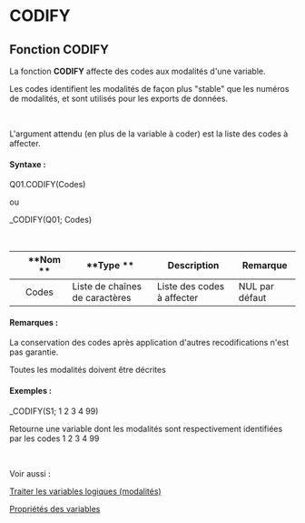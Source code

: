 # CODIFY

## Fonction CODIFY

La fonction **CODIFY** affecte des codes aux modalités d'une variable.

Les codes identifient les modalités de façon plus "stable" que les numéros de modalités, et sont utilisés pour les exports de données.

&nbsp;

L'argument attendu (en plus de la variable à coder) est la liste des codes à affecter.

#### Syntaxe :&nbsp;

Q01.CODIFY(Codes)

ou

\_CODIFY(Q01; Codes)

&nbsp;

| &nbsp; | **Nom ** | **Type ** | **Description** | **Remarque** |
| --- | --- | --- | --- | --- |
| &nbsp; | Codes | Liste de chaînes de caractères | Liste des codes à affecter | NUL par défaut |


#### Remarques :

La conservation des codes après application d'autres recodifications n'est pas garantie.

Toutes les modalités doivent être décrites

#### Exemples :

\_CODIFY(S1; 1 2 3 4 99)

Retourne une variable dont les modalités sont respectivement identifiées par les codes 1 2 3 4 99

&nbsp;

Voir aussi :&nbsp;

[Traiter les variables logiques (modalités)](<Traiterlesvariableslogiquesmoda1.md>)

[Propriétés des variables](<Modifierlesproprietesdesvariable.md>)
